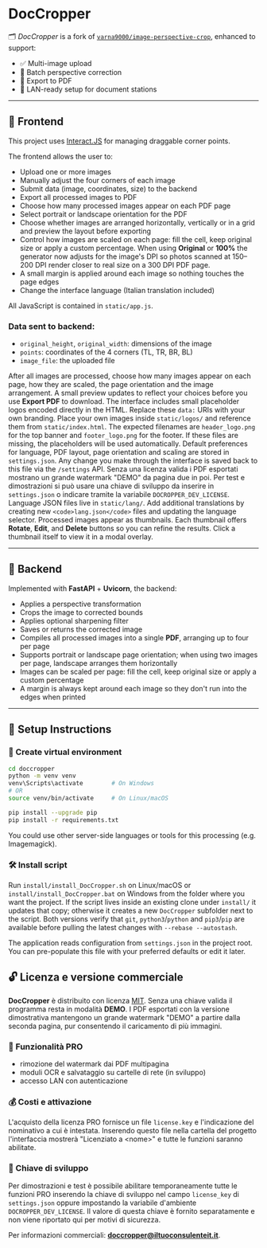 # DocCropper

🗂️ *DocCropper* is a fork of [`varna9000/image-perspective-crop`](https://github.com/varna9000/image-perspective-crop), enhanced to support:

- ✅ Multi-image upload
- 📐 Batch perspective correction
- 📄 Export to PDF
- 🧰 LAN-ready setup for document stations

---

## 🔧 Frontend

This project uses [Interact.JS](https://github.com/taye/interact.js) for managing draggable corner points.

The frontend allows the user to:
- Upload one or more images
- Manually adjust the four corners of each image
- Submit data (image, coordinates, size) to the backend
- Export all processed images to PDF
- Choose how many processed images appear on each PDF page
- Select portrait or landscape orientation for the PDF
- Choose whether images are arranged horizontally, vertically or in a grid and preview the layout before exporting
- Control how images are scaled on each page: fill the cell, keep original size or apply a custom percentage.
  When using **Original** or **100%** the generator now adjusts for the image's
  DPI so photos scanned at 150–200 DPI render closer to real size on a 300 DPI
  PDF page.
- A small margin is applied around each image so nothing touches the page edges
- Change the interface language (Italian translation included)

All JavaScript is contained in `static/app.js`.

### Data sent to backend:
- `original_height`, `original_width`: dimensions of the image
- `points`: coordinates of the 4 corners (TL, TR, BR, BL)
- `image_file`: the uploaded file

After all images are processed, choose how many images appear on each page, how they are scaled, the page orientation and the image arrangement. A small preview updates to reflect your choices before you use **Export PDF** to download.
The interface includes small placeholder logos encoded directly in the HTML. Replace these `data:` URIs with your own branding. Place your own images inside `static/logos/` and reference them from `static/index.html`.
The expected filenames are `header_logo.png` for the top banner and `footer_logo.png` for the footer. If these files are missing, the placeholders will be used automatically.
Default preferences for language, PDF layout, page orientation and scaling are stored in `settings.json`. Any change you make through the interface is saved back to this file via the `/settings` API.
Senza una licenza valida i PDF esportati mostrano un grande watermark "DEMO" da pagina due in poi. Per test e dimostrazioni si può usare una chiave di sviluppo da inserire in `settings.json` o indicare tramite la variabile `DOCROPPER_DEV_LICENSE`.
Language JSON files live in `static/lang/`. Add additional translations by creating new `<code>lang.json</code>` files and updating the language selector.
Processed images appear as thumbnails. Each thumbnail offers **Rotate**, **Edit**, and **Delete** buttons so you can refine the results. Click a thumbnail itself to view it in a modal overlay.

---

## 🐍 Backend

Implemented with **FastAPI** + **Uvicorn**, the backend:

- Applies a perspective transformation
- Crops the image to corrected bounds
- Applies optional sharpening filter
- Saves or returns the corrected image
- Compiles all processed images into a single **PDF**, arranging up to four per page
- Supports portrait or landscape page orientation; when using two images per page, landscape arranges them horizontally
- Images can be scaled per page: fill the cell, keep original size or apply a custom percentage
- A margin is always kept around each image so they don't run into the edges when printed

---

## 🚀 Setup Instructions

### 🧱 Create virtual environment

```bash
cd doccropper
python -m venv venv
venv\Scripts\activate        # On Windows
# OR
source venv/bin/activate     # On Linux/macOS

pip install --upgrade pip
pip install -r requirements.txt
```

You could use other server-side languages or tools for this processing (e.g. Imagemagick).

### 🛠 Install script

Run `install/install_DocCropper.sh` on Linux/macOS or `install/install_DocCropper.bat` on Windows from the folder where you want the project. If the script lives inside an existing clone under `install/` it updates that copy; otherwise it creates a new `DocCropper` subfolder next to the script. Both versions verify that `git`, `python3`/`python` and `pip3`/`pip` are available before pulling the latest changes with `--rebase --autostash`.

The application reads configuration from `settings.json` in the project root. You can pre-populate this file with your preferred defaults or edit it later.

## 🔓 Licenza e versione commerciale

**DocCropper** è distribuito con licenza [MIT](LICENSE.txt). Senza una chiave valida il programma resta in modalità **DEMO**. I PDF esportati con la versione dimostrativa mantengono un grande watermark "DEMO" a partire dalla seconda pagina, pur consentendo il caricamento di più immagini.

### 💼 Funzionalità PRO

- rimozione del watermark dai PDF multipagina
- moduli OCR e salvataggio su cartelle di rete (in sviluppo)
- accesso LAN con autenticazione

### 💰 Costi e attivazione

L'acquisto della licenza PRO fornisce un file `license.key` e l'indicazione del nominativo a cui è intestata. Inserendo questo file nella cartella del progetto l'interfaccia mostrerà "Licenziato a &lt;nome&gt;" e tutte le funzioni saranno abilitate.

### 🔑 Chiave di sviluppo

Per dimostrazioni e test è possibile abilitare temporaneamente tutte le funzioni PRO inserendo la chiave di sviluppo nel campo `license_key` di `settings.json` oppure impostando la variabile d'ambiente `DOCROPPER_DEV_LICENSE`. Il valore di questa chiave è fornito separatamente e non viene riportato qui per motivi di sicurezza.

Per informazioni commerciali: **doccropper@iltuoconsulenteit.it**.

